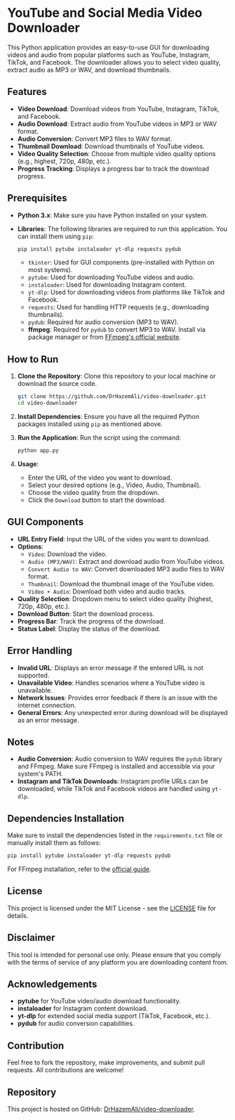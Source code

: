 # YouTube and Social Media Video Downloader

This Python application provides an easy-to-use GUI for downloading videos and audio from popular platforms such as YouTube, Instagram, TikTok, and Facebook. The downloader allows you to select video quality, extract audio as MP3 or WAV, and download thumbnails.

## Features

- **Video Download**: Download videos from YouTube, Instagram, TikTok, and Facebook.
- **Audio Download**: Extract audio from YouTube videos in MP3 or WAV format.
- **Audio Conversion**: Convert MP3 files to WAV format.
- **Thumbnail Download**: Download thumbnails of YouTube videos.
- **Video Quality Selection**: Choose from multiple video quality options (e.g., highest, 720p, 480p, etc.).
- **Progress Tracking**: Displays a progress bar to track the download progress.

## Prerequisites

- **Python 3.x**: Make sure you have Python installed on your system.
- **Libraries**: The following libraries are required to run this application. You can install them using `pip`:
  
  ```sh
  pip install pytube instaloader yt-dlp requests pydub
  ```
  - `tkinter`: Used for GUI components (pre-installed with Python on most systems).
  - `pytube`: Used for downloading YouTube videos and audio.
  - `instaloader`: Used for downloading Instagram content.
  - `yt-dlp`: Used for downloading videos from platforms like TikTok and Facebook.
  - `requests`: Used for handling HTTP requests (e.g., downloading thumbnails).
  - `pydub`: Required for audio conversion (MP3 to WAV).
  - **ffmpeg**: Required for `pydub` to convert MP3 to WAV. Install via package manager or from [FFmpeg's official website](https://ffmpeg.org/download.html).

## How to Run

1. **Clone the Repository**: Clone this repository to your local machine or download the source code.

   ```sh
   git clone https://github.com/DrHazemAli/video-downloader.git
   cd video-downloader
   ```

2. **Install Dependencies**: Ensure you have all the required Python packages installed using `pip` as mentioned above.

3. **Run the Application**: Run the script using the command:

   ```sh
   python app.py
   ```

4. **Usage**:
   - Enter the URL of the video you want to download.
   - Select your desired options (e.g., Video, Audio, Thumbnail).
   - Choose the video quality from the dropdown.
   - Click the `Download` button to start the download.

## GUI Components

- **URL Entry Field**: Input the URL of the video you want to download.
- **Options**:
  - `Video`: Download the video.
  - `Audio (MP3/WAV)`: Extract and download audio from YouTube videos.
  - `Convert Audio to WAV`: Convert downloaded MP3 audio files to WAV format.
  - `Thumbnail`: Download the thumbnail image of the YouTube video.
  - `Video + Audio`: Download both video and audio tracks.
- **Quality Selection**: Dropdown menu to select video quality (highest, 720p, 480p, etc.).
- **Download Button**: Start the download process.
- **Progress Bar**: Track the progress of the download.
- **Status Label**: Display the status of the download.

## Error Handling

- **Invalid URL**: Displays an error message if the entered URL is not supported.
- **Unavailable Video**: Handles scenarios where a YouTube video is unavailable.
- **Network Issues**: Provides error feedback if there is an issue with the internet connection.
- **General Errors**: Any unexpected error during download will be displayed as an error message.

## Notes

- **Audio Conversion**: Audio conversion to WAV requires the `pydub` library and FFmpeg. Make sure FFmpeg is installed and accessible via your system's PATH.
- **Instagram and TikTok Downloads**: Instagram profile URLs can be downloaded, while TikTok and Facebook videos are handled using `yt-dlp`.

## Dependencies Installation

Make sure to install the dependencies listed in the `requirements.txt` file or manually install them as follows:

```sh
pip install pytube instaloader yt-dlp requests pydub
```

For FFmpeg installation, refer to the [official guide](https://ffmpeg.org/download.html).

## License

This project is licensed under the MIT License - see the [LICENSE](LICENSE) file for details.

## Disclaimer

This tool is intended for personal use only. Please ensure that you comply with the terms of service of any platform you are downloading content from.

## Acknowledgements

- **pytube** for YouTube video/audio download functionality.
- **instaloader** for Instagram content download.
- **yt-dlp** for extended social media support (TikTok, Facebook, etc.).
- **pydub** for audio conversion capabilities.

## Contribution

Feel free to fork the repository, make improvements, and submit pull requests. All contributions are welcome!

## Repository

This project is hosted on GitHub: [DrHazemAli/video-downloader](https://github.com/DrHazemAli/video-downloader).

